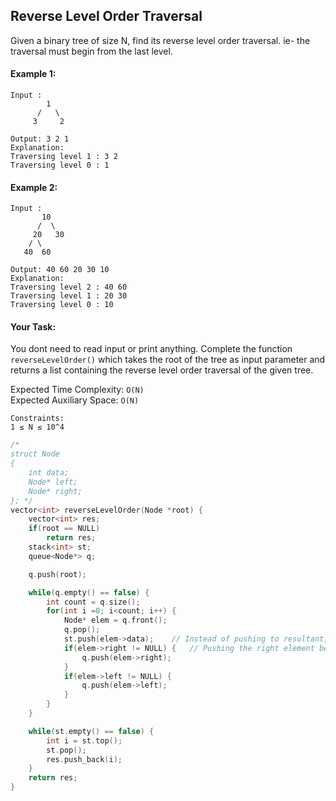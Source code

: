 ## Reverse Level Order Traversal

Given a binary tree of size N, find its reverse level order traversal. ie- the traversal must begin from the last level.

#### Example 1:

```
Input :
        1
      /   \
     3     2

Output: 3 2 1
Explanation:
Traversing level 1 : 3 2
Traversing level 0 : 1
```

#### Example 2:

```
Input :
       10
      /  \
     20   30
    / \
   40  60

Output: 40 60 20 30 10
Explanation:
Traversing level 2 : 40 60
Traversing level 1 : 20 30
Traversing level 0 : 10
```

#### Your Task:

You dont need to read input or print anything. Complete the function `reverseLevelOrder()` which takes the root of the tree as input parameter and returns a list containing the reverse level order traversal of the given tree.

Expected Time Complexity: `O(N)`  
Expected Auxiliary Space: `O(N)`

```
Constraints:
1 ≤ N ≤ 10^4
```

```c++
/*
struct Node
{
    int data;
    Node* left;
    Node* right;
}; */
vector<int> reverseLevelOrder(Node *root) {
    vector<int> res;
    if(root == NULL)
        return res;
    stack<int> st;
    queue<Node*> q;

    q.push(root);

    while(q.empty() == false) {
        int count = q.size();
        for(int i =0; i<count; i++) {
            Node* elem = q.front();
            q.pop();
            st.push(elem->data);    // Instead of pushing to resultant, it is first pushed to stack
            if(elem->right != NULL) {   // Pushing the right element before left
                q.push(elem->right);
            }
            if(elem->left != NULL) {
                q.push(elem->left);
            }
        }
    }

    while(st.empty() == false) {
        int i = st.top();
        st.pop();
        res.push_back(i);
    }
    return res;
}
```
